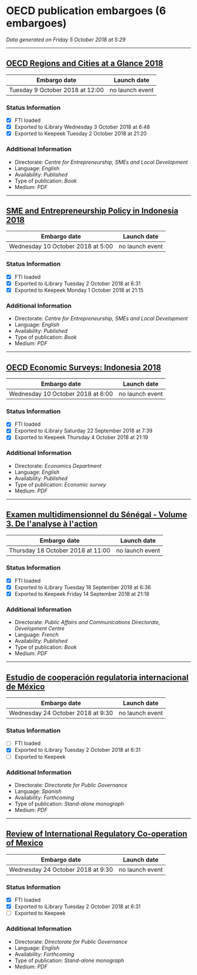 # OECD publication embargoes (6 embargoes)

*Data generated on Friday 5 October 2018 at 5:29*

------

## [OECD Regions and Cities at a Glance 2018](https://doi.org/10.1787/reg_cit_glance-2018-en)

Embargo date | Launch date
-------------|------------
Tuesday 9 October 2018 at 12:00 | no launch event

### Status Information
- [x] FTI loaded 
- [x] Exported to iLibrary Wednesday 3 October 2018 at 6:48
- [x] Exported to Keepeek Tuesday 2 October 2018 at 21:20

### Additional Information

* Directorate: *Centre for Entrepreneurship, SMEs and Local Development*
* Language: *English*
* Availability: *Published*
* Type of publication: *Book*
* Medium: *PDF*

------

## [SME and Entrepreneurship Policy in Indonesia 2018](https://doi.org/10.1787/9789264306264-en)

Embargo date | Launch date
-------------|------------
Wednesday 10 October 2018 at 5:00 | no launch event

### Status Information
- [x] FTI loaded 
- [x] Exported to iLibrary Tuesday 2 October 2018 at 6:31
- [x] Exported to Keepeek Monday 1 October 2018 at 21:15

### Additional Information

* Directorate: *Centre for Entrepreneurship, SMEs and Local Development*
* Language: *English*
* Availability: *Published*
* Type of publication: *Book*
* Medium: *PDF*

------

## [OECD Economic Surveys: Indonesia 2018](https://doi.org/10.1787/eco_surveys-idn-2018-en)

Embargo date | Launch date
-------------|------------
Wednesday 10 October 2018 at 6:00 | no launch event

### Status Information
- [x] FTI loaded 
- [x] Exported to iLibrary Saturday 22 September 2018 at 7:39
- [x] Exported to Keepeek Thursday 4 October 2018 at 21:19

### Additional Information

* Directorate: *Economics Department*
* Language: *English*
* Availability: *Published*
* Type of publication: *Economic survey*
* Medium: *PDF*

------

## [Examen multidimensionnel du Sénégal - Volume 3. De l'analyse à l'action](https://doi.org/10.1787/9789264300347-fr)

Embargo date | Launch date
-------------|------------
Thursday 18 October 2018 at 11:00 | no launch event

### Status Information
- [x] FTI loaded 
- [x] Exported to iLibrary Tuesday 18 September 2018 at 6:36
- [x] Exported to Keepeek Friday 14 September 2018 at 21:18

### Additional Information

* Directorate: *Public Affairs and Communications Directorate, Development Centre*
* Language: *French*
* Availability: *Published*
* Type of publication: *Book*
* Medium: *PDF*

------

## [Estudio de cooperación regulatoria internacional de México](https://doi.org/10.1787/9789264305762-es)

Embargo date | Launch date
-------------|------------
Wednesday 24 October 2018 at 9:30 | no launch event

### Status Information
- [ ] FTI loaded
- [x] Exported to iLibrary Tuesday 2 October 2018 at 6:31
- [ ] Exported to Keepeek

### Additional Information

* Directorate: *Directorate for Public Governance*
* Language: *Spanish*
* Availability: *Forthcoming*
* Type of publication: *Stand-alone monograph*
* Medium: *PDF*

------

## [Review of International Regulatory Co-operation of Mexico](https://doi.org/10.1787/9789264305748-en)

Embargo date | Launch date
-------------|------------
Wednesday 24 October 2018 at 9:30 | no launch event

### Status Information
- [x] FTI loaded 
- [x] Exported to iLibrary Tuesday 2 October 2018 at 6:31
- [ ] Exported to Keepeek

### Additional Information

* Directorate: *Directorate for Public Governance*
* Language: *English*
* Availability: *Forthcoming*
* Type of publication: *Stand-alone monograph*
* Medium: *PDF*